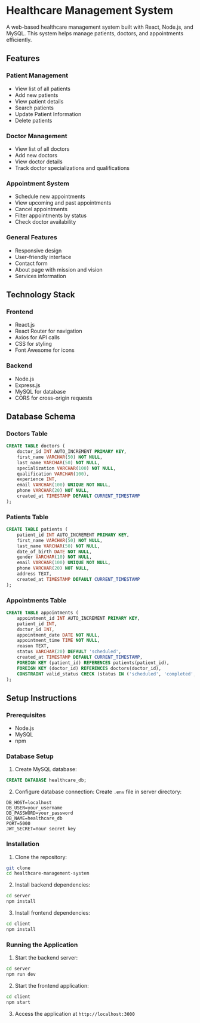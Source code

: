 # Healthcare Management System

A web-based healthcare management system built with React, Node.js, and MySQL. This system helps manage patients, doctors, and appointments efficiently.

## Features

### Patient Management
- View list of all patients
- Add new patients
- View patient details
- Search patients
- Update Patient Information
- Delete patients

### Doctor Management
- View list of all doctors
- Add new doctors
- View doctor details
- Track doctor specializations and qualifications

### Appointment System
- Schedule new appointments
- View upcoming and past appointments
- Cancel appointments
- Filter appointments by status
- Check doctor availability

### General Features
- Responsive design
- User-friendly interface
- Contact form
- About page with mission and vision
- Services information

## Technology Stack

### Frontend
- React.js
- React Router for navigation
- Axios for API calls
- CSS for styling
- Font Awesome for icons

### Backend
- Node.js
- Express.js
- MySQL for database
- CORS for cross-origin requests

## Database Schema

### Doctors Table
```sql
CREATE TABLE doctors (
    doctor_id INT AUTO_INCREMENT PRIMARY KEY,
    first_name VARCHAR(50) NOT NULL,
    last_name VARCHAR(50) NOT NULL,
    specialization VARCHAR(100) NOT NULL,
    qualification VARCHAR(100),
    experience INT,
    email VARCHAR(100) UNIQUE NOT NULL,
    phone VARCHAR(20) NOT NULL,
    created_at TIMESTAMP DEFAULT CURRENT_TIMESTAMP
);
```

### Patients Table
```sql
CREATE TABLE patients (
    patient_id INT AUTO_INCREMENT PRIMARY KEY,
    first_name VARCHAR(50) NOT NULL,
    last_name VARCHAR(50) NOT NULL,
    date_of_birth DATE NOT NULL,
    gender VARCHAR(10) NOT NULL,
    email VARCHAR(100) UNIQUE NOT NULL,
    phone VARCHAR(20) NOT NULL,
    address TEXT,
    created_at TIMESTAMP DEFAULT CURRENT_TIMESTAMP
);
```

### Appointments Table
```sql
CREATE TABLE appointments (
    appointment_id INT AUTO_INCREMENT PRIMARY KEY,
    patient_id INT,
    doctor_id INT,
    appointment_date DATE NOT NULL,
    appointment_time TIME NOT NULL,
    reason TEXT,
    status VARCHAR(20) DEFAULT 'scheduled',
    created_at TIMESTAMP DEFAULT CURRENT_TIMESTAMP,
    FOREIGN KEY (patient_id) REFERENCES patients(patient_id),
    FOREIGN KEY (doctor_id) REFERENCES doctors(doctor_id),
    CONSTRAINT valid_status CHECK (status IN ('scheduled', 'completed', 'cancelled'))
);
```

## Setup Instructions

### Prerequisites
- Node.js
- MySQL
- npm

### Database Setup
1. Create MySQL database:
```sql
CREATE DATABASE healthcare_db;
```

2. Configure database connection:
Create `.env` file in server directory:
```env
DB_HOST=localhost
DB_USER=your_username
DB_PASSWORD=your_password
DB_NAME=healthcare_db
PORT=5000
JWT_SECRET=Your secret key
```

### Installation

1. Clone the repository:
```bash
git clone 
cd healthcare-management-system
```

2. Install backend dependencies:
```bash
cd server
npm install
```

3. Install frontend dependencies:
```bash
cd client
npm install
```

### Running the Application

1. Start the backend server:
```bash
cd server
npm run dev
```

2. Start the frontend application:
```bash
cd client
npm start
```

3. Access the application at `http://localhost:3000`
